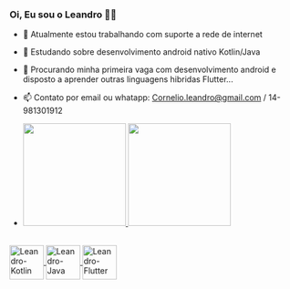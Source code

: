 ### Oi, Eu sou o Leandro 👋😁


- 🔭 Atualmente estou trabalhando com suporte a rede de internet
- 🌱 Estudando sobre desenvolvimento android nativo Kotlin/Java 
- 👯 Procurando minha primeira vaga com desenvolvimento android e disposto a aprender  outras linguagens hibridas Flutter...
- 📫 Contato por email ou whatapp: Cornelio.leandro@gmail.com / 14-981301912
- <div>
  <a href="https://github.com/CornelioLeandro">
    <img height="180em" src="https://github-readme-stats.vercel.app/api?username=CornelioLeandro&show_icons=true&theme=gotham&include_all_commits=true&count_private=true"/>
    
     <img height="180em" src="https://github-readme-stats.vercel.app/api/top-langs/?username=CornelioLeandro&layout-compact&langs_count=1&theme=gotham"/>
 </div>
  
 
  <div style="display: inline_block"><br>
   <img align="center" alt="Leandro-Kotlin" height="60" widht="40" src="https://cdn.jsdelivr.net/gh/devicons/devicon/icons/kotlin/kotlin-original-wordmark.svg">   
   <img align="center" alt="Leandro-Java" height="60" widht="40" src="https://cdn.jsdelivr.net/gh/devicons/devicon/icons/java/java-original.svg" />    
   <img align="center" alt="Leandro-Flutter" height="60" widht="40" src="https://cdn.jsdelivr.net/gh/devicons/devicon/icons/flutter/flutter-original.svg" />
  </div>
  
